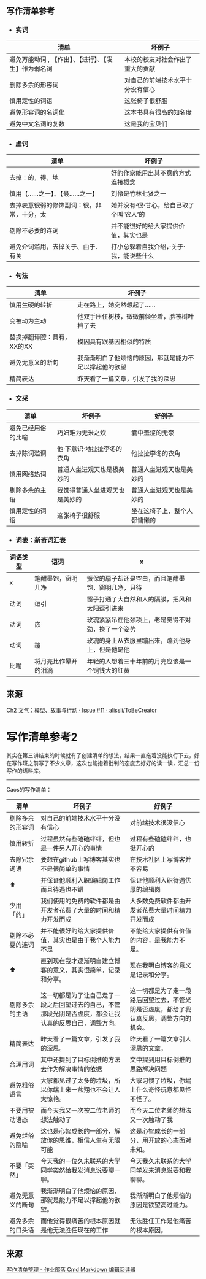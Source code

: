 ## 写作清单参考
* ### 实词



| 清单                                                  | 坏例子                           |
| ----------------------------------------------------- | -------------------------------- |
| 避免万能动词 , 【作出】、【进行】、【发生】作为弱名词 | 本校的校友对社会作出了重大的贡献 |
| 删除多余的形容词                                      | 对自己的前端技术水平十分没有信心 |
| 慎用定性的词语                                        | 这张椅子很舒服                   |
| 避免形容词的名词化                                    | 这本书具有很高的知名度           |
| 避免中文名词的复数                                    | 这是我的宝贝们                   |

* ### 虚词

| 清单                                       | 坏例子                                   |
| ------------------------------------------ | ---------------------------------------- |
| 去掉：的，得，地                           | 好的作家能用出其不意的方式连接概念       |
| 慎用【……之一】、【最……之一】               | 刘伶是竹林七贤之一                       |
| 去掉表意很弱的修饰副词：很，非常，十分，太 | 她并没有·很·甘心，给自己取了个叫‘农人’的 |
| 剔除不必要的连词                           | 并不能很好的给大家提供价值，其实也是     |
| 避免介词滥用，去掉关于、由于、有关         | 打小总躲着自我介绍，·关于·我，能说些什么 |

* ### 句法

| 清单                       | 坏例子                                                 |
| -------------------------- | ------------------------------------------------------ |
| 慎用生硬的转折             | 走在路上，她突然想起了……                               |
| 变被动为主动               | 他双手压住树枝，微微前倾坐着，脸被树叶挡了去           |
| 替换掉翻译腔：具有，XX的XX | 模因具有跟基因相似的特质                               |
| 避免无意义的断句           | 我渐渐明白了他烦恼的原因，那就是能力不足以撑起他的欲望 |
| 精简表达                   | 昨天看了一篇文章，引发了我的深思                       |

* ### 文采

| 清单               | 坏例子                         | 好例子                       |
| ------------------ | ------------------------------ | ---------------------------- |
| 避免已经用俗的比喻 | 巧妇难为无米之炊               | 囊中羞涩的无奈               |
| 去掉陈词滥调       | 他·下意识·地扯扯李冬的衣角     | 他扯扯李冬的衣角             |
| 慎用网络热词       | 普通人坐进观天也是极美妙的     | 普通人坐进观天也是美妙的     |
| 剔除多余的主语     | 我觉得普通人坐进观天也是美妙的 | 普通人坐进观天也是美妙的     |
| 慎用定性的词语     | 这张椅子很舒服                 | 坐在这椅子上，整个人都慵懒的 |

* ### 词表：新奇词汇表

| 词语类型 | 语词                 | x                                                  |
| -------- | -------------------- | -------------------------------------------------- |
| x        | 笔酣墨饱，窗明几净   | 振保的扇子却还是空白，而且笔酣墨饱，窗明几净，只待 |
| 动词     | 逗引                 | 窗子打通了大自然和人的隔膜，把风和太阳逗引进来     |
| 动词     | 嵌                   | 玫瑰紧紧吊在他颈项上，老是觉得不对劲，换了一个姿势 |
| 动词     | 蹦                   | 玫瑰的身上从衣服里蹦出来，蹦到他身上，但是他是他   |
| 比喻     | 将月亮比作晕开的泪滴 | 年轻的人想着三十年前的月亮应该是一个铜钱大的红黄   |



## 来源

[Ch2 文气：模型、故事与行动 · Issue #11 · alissli/ToBeCreator](https://github.com/alissli/ToBeCreator/issues/11)



# 写作清单参考2

其实在第三讲结束的时候就有了创建清单的想法，结果一直拖着没能执行下去，好在写作班之前写了不少文章，这次也能抱着批判的态度去好好的读一读，汇总一份写作的语料库。

------

Caos的写作清单：



| 清单             | 坏例子                                                       | 好例子                                                       |
| ---------------- | ------------------------------------------------------------ | ------------------------------------------------------------ |
| 剔除多余的形容词 | 对自己的前端技术水平十分没有信心                             | 对前端技术很没信心                                           |
| 慎用转折         | 过程虽然有些磕磕绊绊，但也是一件另人开心的事情               | 过程有些磕磕绊绊，也挺开心的                                 |
| 去除冗余词语     | 要想在github上写博客其实也不是很简单的事情                   | 在技术社区上写博客并不容易                                   |
| ⬆                | 并保证他顺利入职编辑岗工作而且待遇也不错                     | 保证他顺利入职待遇优厚的编辑岗                               |
| 少用「的」       | 我们使用的免费的软件都是由开发者花费了大量的时间和精力开发而成 | 大多数免费软件都由开发者花费大量时间精力开发而成             |
| 剔除不必要的连词 | 并不能很好的给大家提供价值，其实也是由于我个人能力不足       | 不能给大家提供有价值的内容，是我能力不足。                   |
| ⬆                | 直到现在我才逐渐明白建立博客的意义，其实很简单，记录和分享。 | 现在我明白博客的意义是记录和分享。                           |
| 剔除多余的主语   | 这一切都是为了让自己走了一段之后回望过去的自己，不管那段光阴是否虚度，都会让我认真的反思自己，调整方向。 | 这一切都是为了走一段路后回望过去，不管光阴是否虚度，都给了我认真反思，调整方向的机会。 |
| 精简表达         | 昨天看了一篇文章，引发了我的深思。                           | 昨天看了一篇文章引人深思的文章。                             |
| 合理用词         | 其中还提到了目标倒推的方法去作为解决事情的依据               | 文中提到用目标倒推的思路解决问题                             |
| 避免粗俗语言     | 大家都见过了太多的垃圾，所以你端上来一盆翔也不会让人太惊艳。 | 大家习惯了垃圾，你端上什么奇怪玩意都见怪不怪了。             |
| 不要用被动语态   | 而今天我又一次被二位老师的想法触动了                         | 而今天二位老师的想法又一次触动了我                           |
| 避免烂俗的隐喻   | 这也是心智成长的一部分，解放你的思维，相信人生有无限可能     | 这是心智成长的一部分，用开放的心态面对未知。                 |
| 不要「突然」     | 今天我的一位久未联系的大学同学突然给我发消息说要聊一聊。     | 今天我久未联系的大学同学发来消息说要和我聊聊。               |
| 避免无意义的断句 | 我渐渐明白了他烦恼的原因，那就是能力不足以撑起他的欲望。     | 我渐渐明白了他烦恼的原因是欲望高过能力。                     |
| 避免多余的口头语 | 而他觉得很痛苦的根本原因就是他无法胜任现在的工作             | 无法胜任工作是他痛苦的根本原因。                             |

## 来源

[写作清单整理 - 作业部落 Cmd Markdown 编辑阅读器](https://www.zybuluo.com/caos/note/146926)